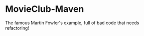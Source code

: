 # MovieClub-Maven

The famous Martin Fowler's example, full of bad code that needs refactoring!





